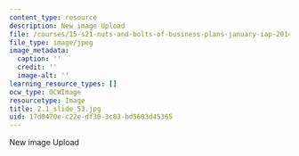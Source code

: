 ```yaml
---
content_type: resource
description: New image Upload
file: /courses/15-s21-nuts-and-bolts-of-business-plans-january-iap-2014/17d0470ec22edf303c83bd5603d45365_2.1_slide_53.jpg
file_type: image/jpeg
image_metadata:
  caption: ''
  credit: ''
  image-alt: ''
learning_resource_types: []
ocw_type: OCWImage
resourcetype: Image
title: 2.1_slide_53.jpg
uid: 17d0470e-c22e-df30-3c83-bd5603d45365
---
```

New image Upload

